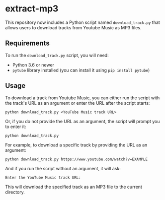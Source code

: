 # extract-mp3

This repository now includes a Python script named `download_track.py` that allows users to download tracks from Youtube Music as MP3 files.

## Requirements

To run the `download_track.py` script, you will need:
- Python 3.6 or newer
- `pytube` library installed (you can install it using `pip install pytube`)

## Usage

To download a track from Youtube Music, you can either run the script with the track's URL as an argument or enter the URL after the script starts:

```
python download_track.py <YouTube Music track URL>
```

Or, if you do not provide the URL as an argument, the script will prompt you to enter it:

```
python download_track.py
```

For example, to download a specific track by providing the URL as an argument:

```
python download_track.py https://www.youtube.com/watch?v=EXAMPLE
```

And if you run the script without an argument, it will ask:

```
Enter the YouTube Music track URL:
```

This will download the specified track as an MP3 file to the current directory.
